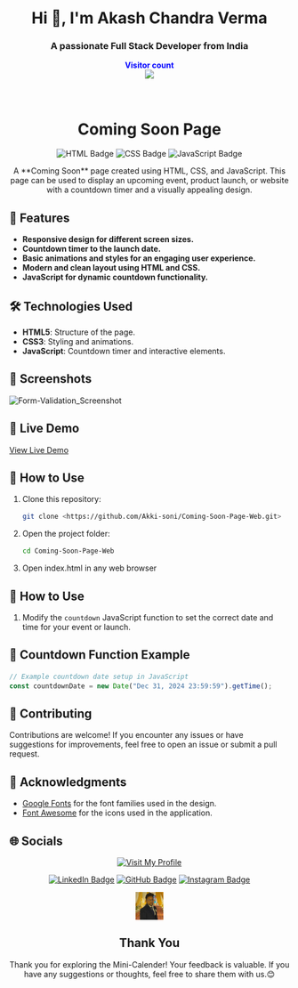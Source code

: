 <h1 align="center">Hi 👋, I'm Akash Chandra Verma</h1>
<h3 align="center">A passionate Full Stack Developer from India</h3>
<p align="center">
  <b style="color: blue;  ">Visitor count</b>
  <br>
  <a style="" href="https://github.com/Akki-soni">
  <img src="https://komarev.com/ghpvc/?username=akki-soni&label=Profile%20views&color=0e75b6&style=flat" />
  </a>
</p>
<p align="center"> <a href="https://twitter.com/" target="blank"><img src="https://img.shields.io/twitter/follow/?logo=twitter&style=for-the-badge" alt="" /></a> </p>

<h1 align="center">Coming Soon Page</h1>

<p align="center">
  <img src="https://img.shields.io/badge/HTML-E34F26?style=for-the-badge&logo=html5&logoColor=white" alt="HTML Badge">
  <img src="https://img.shields.io/badge/CSS-1572B6?style=for-the-badge&logo=css3&logoColor=white" alt="CSS Badge">
  <img src="https://img.shields.io/badge/JavaScript-F7DF1E?style=for-the-badge&logo=javascript&logoColor=black" alt="JavaScript Badge">
</p>

<p align="center">
  A **Coming Soon** page created using HTML, CSS, and JavaScript. This page can be used to display an upcoming event, product launch, or website with a countdown timer and a visually appealing design.
</p>

## 🚀 Features

- **Responsive design for different screen sizes.**
- **Countdown timer to the launch date.**
- **Basic animations and styles for an engaging user experience.**
- **Modern and clean layout using HTML and CSS.**
- **JavaScript for dynamic countdown functionality.**

## 🛠️ Technologies Used

- **HTML5**: Structure of the page.
- **CSS3**: Styling and animations.
- **JavaScript**: Countdown timer and interactive elements.

## 🌟 Screenshots

![Form-Validation_Screenshot](/_Screenshot.png)

## 🔗 Live Demo

[View Live Demo]()

## 🚀 How to Use

1. Clone this repository:
   ```bash
   git clone <https://github.com/Akki-soni/Coming-Soon-Page-Web.git>
   ```
2. Open the project folder:
   ```bash
   cd Coming-Soon-Page-Web
   ```
3. Open index.html in any web browser

## 🚀 How to Use

1. Modify the `countdown` JavaScript function to set the correct date and time for your event or launch.

## 🚀 Countdown Function Example

```javascript
// Example countdown date setup in JavaScript
const countdownDate = new Date("Dec 31, 2024 23:59:59").getTime();
```

## 🤝 Contributing

Contributions are welcome! If you encounter any issues or have suggestions for improvements, feel free to open an issue or submit a pull request.

## 🙏 Acknowledgments

- [Google Fonts](https://fonts.google.com/) for the font families used in the design.
- [Font Awesome](https://fontawesome.com/) for the icons used in the application.

## 🌐 Socials

<div align="center">

[![Visit My Profile](https://img.shields.io/badge/Visit%20My%20Profile-%23121011.svg?style=for-the-badge&logo=github&logoColor=white)](https://github.com/Akki-soni)

[![LinkedIn Badge](https://img.shields.io/badge/LinkedIn-%230077B5.svg?logo=linkedin&logoColor=white)](https://www.linkedin.com/in/akashchandraverma/)
[![GitHub Badge](https://img.shields.io/badge/GitHub-%23121011.svg?style=for-the-badge&logo=github&logoColor=white)](https://github.com/Akki-soni)
[![Instagram Badge](https://img.shields.io/badge/Instagram-%23E4405F.svg?style=for-the-badge&logo=instagram&logoColor=white)](https://www.instagram.com/akki_214g/)

<a href="">
  <img src="/logoo.jpeg" alt="Icon" style="vertical-align:middle; width:50px; height:auto;">
</a>

## Thank You

Thank you for exploring the Mini-Calender! Your feedback is valuable. If you have any suggestions or thoughts, feel free to share them with us.😊

</div>
